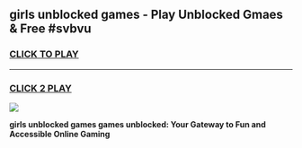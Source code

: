 
## girls unblocked games - Play Unblocked Gmaes & Free #svbvu
<h3>
<a href="https://premium.freeplayer.one?title=girls_unblocked_games&ref=03M">CLICK TO PLAY</a></h3>
<hr>

<h3>
<a href="https://premium.freeplayer.one?title=girls_unblocked_games&ref=03M">CLICK 2 PLAY</a>
  
</h3>

<a href="https://premium.freeplayer.one?title=girls_unblocked_games&ref=03M"><img src="https://clearcache.store/games.png"></a>


**girls unblocked games games unblocked: Your Gateway to Fun and Accessible Online Gaming**

